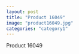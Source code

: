 ```yaml
---
layout: post
title: "Product 16049"
image: "product16049.jpg"
categories: "category1"
---
```

Product 16049
